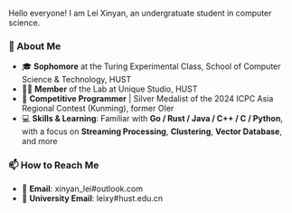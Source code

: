 Hello everyone! I am Lei Xinyan, an undergratuate student in computer science.

### 👋 About Me

- 🎓 **Sophomore** at the Turing Experimental Class, School of Computer Science & Technology, HUST
- 🧑‍💻 **Member** of the Lab at Unique Studio, HUST
- 🎈 **Competitive Programmer** | Silver Medalist of the 2024 ICPC Asia Regional Contest (Kunming), former OIer
- 💻 **Skills & Learning**: Familiar with **Go / Rust / Java / C++ / C / Python**, with a focus on **Streaming Processing**, **Clustering**, **Vector Database**, and more

### 📫 How to Reach Me

- 📧 **Email**: xinyan_lei#outlook.com  
- 📧 **University Email**: leixy#hust.edu.cn  
